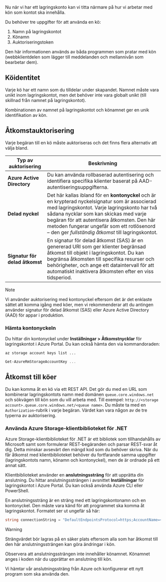 Nu när vi har ett lagringskonto kan vi titta närmare på hur vi arbetar med kön som kontot ska innehålla.

Du behöver tre uppgifter för att använda en kö:

 1. Namn på lagringskontot
 2. Könamn
 3. Auktoriseringstoken

Den här informationen används av båda programmen som pratar med kön (webbklientdelen som lägger till meddelanden och mellannivån som bearbetar dem).

## <a name="queue-identity"></a>Köidentitet

Varje kö har ett namn som du tilldelar under skapandet. Namnet måste vara unikt inom lagringskontot, men det behöver inte vara globalt unikt (till skillnad från namnet på lagringskontot).

Kombinationen av namnet på lagringskontot och könamnet ger en unik identifikation av kön.

## <a name="access-authorization"></a>Åtkomstauktorisering

Varje begäran till en kö måste auktoriseras och det finns flera alternativ att välja bland.

| Typ av auktorisering | Beskrivning |
|--------------------|-------------|
| **Azure Active Directory** | Du kan använda rollbaserad autentisering och identifiera specifika klienter baserat på AAD-autentiseringsuppgifterna. |
| **Delad nyckel** | Det här kallas ibland för en **kontonyckel** och är en krypterad nyckelsignatur som är associerad med lagringskontot. Varje lagringskonto har två sådana nycklar som kan skickas med varje begäran för att autentisera åtkomsten. Den här metoden fungerar ungefär som ett rotlösenord – den ger _fullständig åtkomst_ till lagringskontot. |
| **Signatur för delad åtkomst** | En signatur för delad åtkomst (SAS) är en genererad URI som ger klienter begränsad åtkomst till objekt i lagringskontot. Du kan begränsa åtkomsten till specifika resurser och behörigheter, och ange ett dataintervall för att automatiskt inaktivera åtkomsten efter en viss tidsperiod.  |

> [!NOTE]
> Vi använder auktorisering med kontonyckel eftersom det är det enklaste sättet att komma igång med köer, men vi rekommenderar att du antingen använder signatur för delad åtkomst (SAS) eller Azure Active Directory (AAD) för appar i produktion.

### <a name="retrieving-the-account-key"></a>Hämta kontonyckeln
 
Du hittar din kontonyckel under **Inställningar > Åtkomstnycklar** för lagringskontot i Azure Portal. Du kan också hämta den via kommandoraden:

```azurecli
az storage account keys list ...
```

```powershell
Get-AzureRmStorageAccountKey ...
```

## <a name="accessing-queues"></a>Åtkomst till köer

Du kan komma åt en kö via ett REST API. Det gör du med en URL som kombinerar lagringskontots namn med domänen `queue.core.windows.net` och sökvägen till kön som du vill arbeta med. Till exempel: `http://<storage account>.queue.core.windows.net/<queue name>`. Du måste ta med en `Authorization`-rubrik i varje begäran. Värdet kan vara någon av de tre typerna av auktorisering.

### <a name="using-the-azure-storage-client-library-for-net"></a>Använda Azure Storage-klientbiblioteket för .NET

Azure Storage-klientbiblioteket för .NET är ett bibliotek som tillhandahålls av Microsoft samt som formulerar REST-begäranden och parsar REST-svar åt dig. Detta minskar avsevärt den mängd kod som du behöver skriva. När du får åtkomst med klientbiblioteket behöver du fortfarande samma uppgifter (lagringskontots namn, könamn och kontonyckel), men de är ordnade på ett annat sätt.

Klientbiblioteket använder en **anslutningssträng** för att upprätta din anslutning. Du hittar anslutningssträngen i avsnittet **Inställningar** för lagringskontot i Azure Portal. Du kan också använda Azure CLI eller PowerShell.

En anslutningssträng är en sträng med ett lagringskontonamn och en kontonyckel. Den måste vara känd för att programmet ska komma åt lagringskontot. Formatet ser ut ungefär så här:

```csharp
string connectionString = "DefaultEndpointsProtocol=https;AccountName=<your storage account name>;AccountKey=<your key>;EndpointSuffix=core.windows.net"
```

> [!WARNING]
> Strängvärdet bör lagras på en säker plats eftersom alla som har åtkomst till den här anslutningssträngen kan göra ändringar i kön.

Observera att anslutningssträngen inte innehåller könamnet. Könamnet anges i koden när du upprättar en anslutning till kön.

Vi hämtar vår anslutningssträng från Azure och konfigurerar ett nytt program som ska använda den.